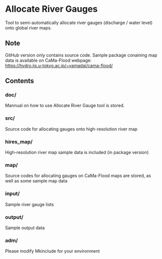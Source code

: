 # Allocate River Gauges
Tool to semi-automatically allocate river gauges (discharge / water level) onto global river maps.

## Note
GitHub version only contains source code.
Sample package conaining map data is available on CaMa-Flood webpage:  
<https://hydro.iis.u-tokyo.ac.jp/~yamadai/cama-flood/>

## Contents

### doc/
Mannual on how to use Allocate River Gauge tool is stored.

### src/
Source code for allocating gauges onto high-resolution river map

### hires_map/
High-resolution river map sample data is included (in package version)

### map/
Source codes for allocating gauges on CaMa-Flood maps are stored, as well as some sample map data

### input/
Sample river gauge lists

### output/ 
Sample output data

### adm/
Please modify Mkinclude for your environment
